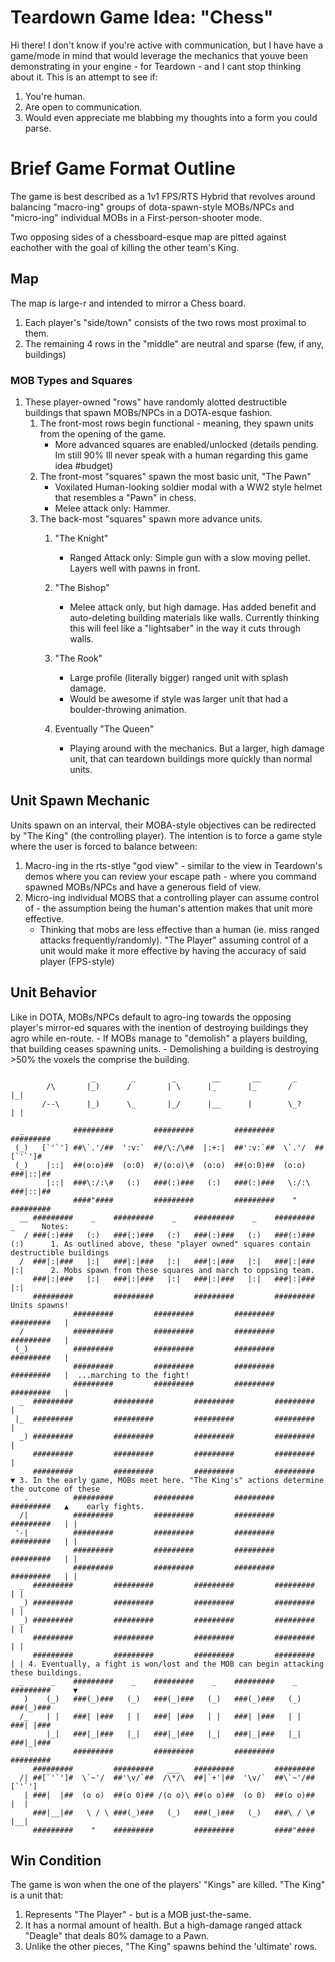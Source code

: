 # Teardown Game Idea: "Chess"

Hi there!  I don't know if you're active with communication, but I have have a game/mode in mind that would leverage the mechanics that youve been demonstrating in your engine - for Teardown - and I cant stop thinking about it. This is an attempt to see if:

1. You're human.
1. Are open to communication.
1. Would even appreciate me blabbing my thoughts into a form you could parse.

# Brief Game Format Outline

The game is best described as a 1v1 FPS/RTS Hybrid that revolves around balancing "macro-ing" groups of dota-spawn-style MOBs/NPCs and "micro-ing" individual MOBs in a First-person-shooter mode.

Two opposing sides of a chessboard-esque map are pitted against eachother with the goal of killing the other team's King.

## Map
The map is large-r and intended to mirror a Chess board.
1. Each player's "side/town" consists of the two rows most proximal to them.
1. The remaining 4 rows in the "middle" are neutral and sparse (few, if any, buildings)

### MOB Types and Squares
1. These player-owned "rows" have randomly alotted destructible buildings that spawn MOBs/NPCs in a DOTA-esque fashion.
    1. The front-most rows begin functional - meaning, they spawn units from the opening of the game.
        - More advanced squares are enabled/unlocked (details pending. Im still 90% Ill never speak with a human regarding this game idea #budget)
    1. The front-most "squares" spawn the most basic unit, "The Pawn"
        - Voxilated Human-looking soldier modal with a WW2 style helmet that resembles a "Pawn" in chess.
        - Melee attack only: Hammer.
    1. The back-most "squares" spawn more advance units.
        1. "The Knight"
            - Ranged Attack only: Simple gun with a slow moving pellet. Layers well with pawns in front.

        1. "The Bishop"
            - Melee attack only, but high damage. Has added benefit and auto-deleting building materials like walls.  Currently thinking this will feel like a "lightsaber" in the way it cuts through walls.

        1. "The Rook"
            - Large profile (literally bigger) ranged unit with splash damage.
            - Would be awesome if style was larger unit that had a boulder-throwing animation.

        1. Eventually "The Queen"
            - Playing around with the mechanics. But a larger, high damage unit, that can teardown buildings more quickly than normal units.

## Unit Spawn Mechanic
Units spawn on an interval, their MOBA-style objectives can be redirected by "The King" (the controlling player). The intention is to force a game style where the user is forced to balance between:
1. Macro-ing in the rts-stlye "god view" - similar to the view in Teardown's demos where you can review your escape path - where you command spawned MOBs/NPCs and have a generous field of view.
1. Micro-ing individual MOBS that a controlling player can assume control of - the assumption being the human's attention makes that unit more effective.
    - Thinking that mobs are less effective than a human (ie. miss ranged attacks frequently/randomly). "The Player" assuming control of a unit would make it more effective by having the accuracy of said player (FPS-style)

## Unit Behavior

Like in DOTA, MOBs/NPCs default to agro-ing towards the opposing player's mirror-ed squares with the inention of destroying buildings they agro while en-route.
    - If MOBs manage to "demolish" a players building, that building ceases spawning units.
    -  Demolishing a building is destroying >50% the voxels the comprise the building.

```
                  _        _        _        __       __       _
        /\       |_)      /        | \      |_       |_       /        |_|
       /--\      |_)      \_       |_/      |__      |        \_?      | |

  _           #########         #########         #########         #########
 (_)   [`'`'] ##\`.'/##  ':v:`  ##/\:/\##  |:+:|  ##':v:`##  \`.'/  ##[`'`']#  
 (_)    |::|  ##(o:o)##  (o:0)  #/(o:o)\#  (o:o)  ##(o:0)##  (o:o)  ###|::|##
        |::|  ###\:/:\#   (:)   ###(:)###   (:)   ###(:)###   \:/:\ ###|::|##
              ####"####         #########         #########    "    #########
  __ #########    _    #########    _    #########    _    #########    _      Notes:
   / ###(:)###   (:)   ###(:)###   (:)   ###(:)###   (:)   ###(:)###   (:)      1. As outlined above, these "player owned" squares contain destructible buildings
  /  ###|:|###   |:|   ###|:|###   |:|   ###|:|###   |:|   ###|:|###   |:|      2. Mobs spawn from these squares and march to oppsing team.
     ###|:|###   |:|   ###|:|###   |:|   ###|:|###   |:|   ###|:|###   |:|      
     #########         #########         #########         #########              Units spawns!
              #########         #########         #########         #########   |
  /           #########         #########         #########         #########   |
 (_)          #########         #########         #########         #########   |
              #########         #########         #########         #########   |  ...marching to the fight!
              #########         #########         #########         #########   |
  _  #########         #########         #########         #########            |
 |_  #########         #########         #########         #########            |
  _) #########         #########         #########         #########            |
     #########         #########         #########         #########            |
     #########         #########         #########         #########            ▼ 3. In the early game, MOBs meet here. "The King's" actions determine the outcome of these
   .          #########         #########         #########         #########   ▲    early fights.
  /|          #########         #########         #########         #########   | |
 '-|          #########         #########         #########         #########   | |
              #########         #########         #########         #########   | |
              #########         #########         #########         #########   | |
  _  #########         #########         #########         #########            | |
  _) #########         #########         #########         #########            | |
  _) #########         #########         #########         #########            | |
     #########         #########         #########         #########            | |
     #########         #########         #########         #########            | | 4. Eventually, a fight is won/lost and the MOB can begin attacking these buildings.
  _      _    #########    _    #########    _    #########    _    #########     ▼
   )    (_)   ###(_)###   (_)   ###(_)###   (_)   ###(_)###   (_)   ###(_)###   
  /_    | |   ###| |###   | |   ###| |###   | |   ###| |###   | |   ###| |###   
        |_|   ###|_|###   |_|   ###|_|###   |_|   ###|_|###   |_|   ###|_|###   
              #########         #########         #########         #########   
     #########         #########   ___   #########         #########            
  /| ##[`'`']#  \`~'/  ##'\v/`##  /\*/\  ##|`+'|##  '\v/`  ##\`~'/##  [`'`']    
   | ###|  |##  (o o)  ##(o 0)## /(o o)\ ##(o o)##  (o 0)  ##(o o)##   |  |     
     ###|__|##   \ / \ ###(_)###   (_)   ###(_)###   (_)   ###\ / \#   |__|     
     #########    "    #########         #########         ####"####            
```

## Win Condition
The game is won when the one of the players' "Kings" are killed.  "The King" is a unit that:
1. Represents "The Player" - but is a MOB just-the-same.
1. It has a normal amount of health. But a high-damage ranged attack "Deagle" that deals 80% damage to a Pawn.
1. Unlike the other pieces, "The King" spawns behind the 'ultimate' rows.


